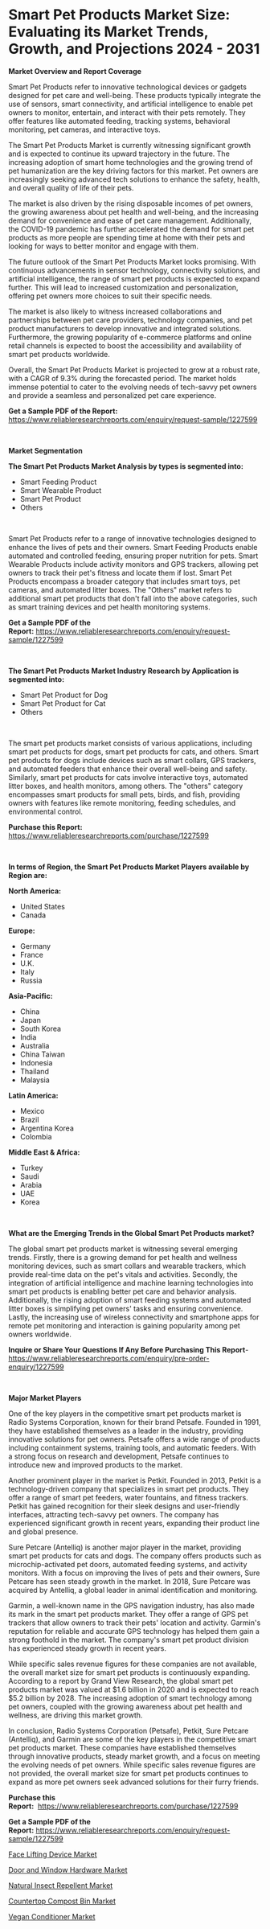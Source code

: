 <p><h1>Smart Pet Products Market Size: Evaluating its Market Trends, Growth, and Projections 2024 - 2031</h1></p><p><strong>Market Overview and Report Coverage</strong></p>
<p><p>Smart Pet Products refer to innovative technological devices or gadgets designed for pet care and well-being. These products typically integrate the use of sensors, smart connectivity, and artificial intelligence to enable pet owners to monitor, entertain, and interact with their pets remotely. They offer features like automated feeding, tracking systems, behavioral monitoring, pet cameras, and interactive toys.</p><p>The Smart Pet Products Market is currently witnessing significant growth and is expected to continue its upward trajectory in the future. The increasing adoption of smart home technologies and the growing trend of pet humanization are the key driving factors for this market. Pet owners are increasingly seeking advanced tech solutions to enhance the safety, health, and overall quality of life of their pets.</p><p>The market is also driven by the rising disposable incomes of pet owners, the growing awareness about pet health and well-being, and the increasing demand for convenience and ease of pet care management. Additionally, the COVID-19 pandemic has further accelerated the demand for smart pet products as more people are spending time at home with their pets and looking for ways to better monitor and engage with them.</p><p>The future outlook of the Smart Pet Products Market looks promising. With continuous advancements in sensor technology, connectivity solutions, and artificial intelligence, the range of smart pet products is expected to expand further. This will lead to increased customization and personalization, offering pet owners more choices to suit their specific needs.</p><p>The market is also likely to witness increased collaborations and partnerships between pet care providers, technology companies, and pet product manufacturers to develop innovative and integrated solutions. Furthermore, the growing popularity of e-commerce platforms and online retail channels is expected to boost the accessibility and availability of smart pet products worldwide.</p><p>Overall, the Smart Pet Products Market is projected to grow at a robust rate, with a CAGR of 9.3% during the forecasted period. The market holds immense potential to cater to the evolving needs of tech-savvy pet owners and provide a seamless and personalized pet care experience.</p></p>
<p><strong>Get a Sample PDF of the Report:</strong> <a href="https://www.reliableresearchreports.com/enquiry/request-sample/1227599">https://www.reliableresearchreports.com/enquiry/request-sample/1227599</a></p>
<p>&nbsp;</p>
<p><strong>Market Segmentation</strong></p>
<p><strong>The Smart Pet Products Market Analysis by types is segmented into:</strong></p>
<p><ul><li>Smart Feeding Product</li><li>Smart Wearable Product</li><li>Smart Pet Product</li><li>Others</li></ul></p>
<p>&nbsp;</p>
<p><p>Smart Pet Products refer to a range of innovative technologies designed to enhance the lives of pets and their owners. Smart Feeding Products enable automated and controlled feeding, ensuring proper nutrition for pets. Smart Wearable Products include activity monitors and GPS trackers, allowing pet owners to track their pet's fitness and locate them if lost. Smart Pet Products encompass a broader category that includes smart toys, pet cameras, and automated litter boxes. The "Others" market refers to additional smart pet products that don't fall into the above categories, such as smart training devices and pet health monitoring systems.</p></p>
<p><strong>Get a Sample PDF of the Report:</strong>&nbsp;<a href="https://www.reliableresearchreports.com/enquiry/request-sample/1227599">https://www.reliableresearchreports.com/enquiry/request-sample/1227599</a></p>
<p>&nbsp;</p>
<p><strong>The Smart Pet Products Market Industry Research by Application is segmented into:</strong></p>
<p><ul><li>Smart Pet Product for Dog</li><li>Smart Pet Product for Cat</li><li>Others</li></ul></p>
<p>&nbsp;</p>
<p><p>The smart pet products market consists of various applications, including smart pet products for dogs, smart pet products for cats, and others. Smart pet products for dogs include devices such as smart collars, GPS trackers, and automated feeders that enhance their overall well-being and safety. Similarly, smart pet products for cats involve interactive toys, automated litter boxes, and health monitors, among others. The "others" category encompasses smart products for small pets, birds, and fish, providing owners with features like remote monitoring, feeding schedules, and environmental control.</p></p>
<p><strong>Purchase this Report:</strong>&nbsp; <a href="https://www.reliableresearchreports.com/purchase/1227599">https://www.reliableresearchreports.com/purchase/1227599</a></p>
<p>&nbsp;</p>
<p><strong>In terms of Region, the Smart Pet Products Market Players available by Region are:</strong></p>
<p>
    <p> <strong> North America: </strong>
        <ul>
            <li>United States</li>
            <li>Canada</li>
        </ul>
        </p> 
    <p> <strong> Europe: </strong>
        <ul>
            <li>Germany</li>
            <li>France</li>
            <li>U.K.</li>
            <li>Italy</li>
            <li>Russia</li>
        </ul>
        </p> 
    <p> <strong> Asia-Pacific: </strong>
        <ul>
            <li>China</li>
            <li>Japan</li>
            <li>South Korea</li>
            <li>India</li>
            <li>Australia</li>
            <li>China Taiwan</li>
            <li>Indonesia</li>
            <li>Thailand</li>
            <li>Malaysia</li>
        </ul>
        </p> 
    <p> <strong> Latin America: </strong>
        <ul>
            <li>Mexico</li>
            <li>Brazil</li>
            <li>Argentina Korea</li>
            <li>Colombia</li>
        </ul>
        </p> 
    <p> <strong> Middle East & Africa: </strong>
        <ul>
            <li>Turkey</li>
            <li>Saudi</li>
            <li>Arabia</li>
            <li>UAE</li>
            <li>Korea</li>
        </ul>
    </p>
    </p>
<p>&nbsp;</p>
<p><strong>What are the Emerging Trends in the Global Smart Pet Products market?</strong></p>
<p><p>The global smart pet products market is witnessing several emerging trends. Firstly, there is a growing demand for pet health and wellness monitoring devices, such as smart collars and wearable trackers, which provide real-time data on the pet's vitals and activities. Secondly, the integration of artificial intelligence and machine learning technologies into smart pet products is enabling better pet care and behavior analysis. Additionally, the rising adoption of smart feeding systems and automated litter boxes is simplifying pet owners' tasks and ensuring convenience. Lastly, the increasing use of wireless connectivity and smartphone apps for remote pet monitoring and interaction is gaining popularity among pet owners worldwide.</p></p>
<p><strong>Inquire or Share Your Questions If Any Before Purchasing This Report</strong>- <a href="https://www.reliableresearchreports.com/enquiry/pre-order-enquiry/1227599">https://www.reliableresearchreports.com/enquiry/pre-order-enquiry/1227599</a></p>
<p>&nbsp;</p>
<p><strong>Major Market Players</strong></p>
<p><p>One of the key players in the competitive smart pet products market is Radio Systems Corporation, known for their brand Petsafe. Founded in 1991, they have established themselves as a leader in the industry, providing innovative solutions for pet owners. Petsafe offers a wide range of products including containment systems, training tools, and automatic feeders. With a strong focus on research and development, Petsafe continues to introduce new and improved products to the market.</p><p>Another prominent player in the market is Petkit. Founded in 2013, Petkit is a technology-driven company that specializes in smart pet products. They offer a range of smart pet feeders, water fountains, and fitness trackers. Petkit has gained recognition for their sleek designs and user-friendly interfaces, attracting tech-savvy pet owners. The company has experienced significant growth in recent years, expanding their product line and global presence.</p><p>Sure Petcare (Antelliq) is another major player in the market, providing smart pet products for cats and dogs. The company offers products such as microchip-activated pet doors, automated feeding systems, and activity monitors. With a focus on improving the lives of pets and their owners, Sure Petcare has seen steady growth in the market. In 2018, Sure Petcare was acquired by Antelliq, a global leader in animal identification and monitoring.</p><p>Garmin, a well-known name in the GPS navigation industry, has also made its mark in the smart pet products market. They offer a range of GPS pet trackers that allow owners to track their pets' location and activity. Garmin's reputation for reliable and accurate GPS technology has helped them gain a strong foothold in the market. The company's smart pet product division has experienced steady growth in recent years.</p><p>While specific sales revenue figures for these companies are not available, the overall market size for smart pet products is continuously expanding. According to a report by Grand View Research, the global smart pet products market was valued at $1.6 billion in 2020 and is expected to reach $5.2 billion by 2028. The increasing adoption of smart technology among pet owners, coupled with the growing awareness about pet health and wellness, are driving this market growth.</p><p>In conclusion, Radio Systems Corporation (Petsafe), Petkit, Sure Petcare (Antelliq), and Garmin are some of the key players in the competitive smart pet products market. These companies have established themselves through innovative products, steady market growth, and a focus on meeting the evolving needs of pet owners. While specific sales revenue figures are not provided, the overall market size for smart pet products continues to expand as more pet owners seek advanced solutions for their furry friends.</p></p>
<p><strong>Purchase this Report:</strong>&nbsp;&nbsp;<a href="https://www.reliableresearchreports.com/purchase/1227599">https://www.reliableresearchreports.com/purchase/1227599</a></p>
<p></p>
<p><strong>Get a Sample PDF of the Report:</strong>&nbsp;<a href="https://www.reliableresearchreports.com/enquiry/request-sample/1227599">https://www.reliableresearchreports.com/enquiry/request-sample/1227599</a></p>
<p><p><a href="https://github.com/bobicer/Market-Research-Report-List-1/blob/main/face-lifting-device-market.md">Face Lifting Device Market</a></p><p><a href="https://github.com/redneck06/Market-Research-Report-List-1/blob/main/door-and-window-hardware-market.md">Door and Window Hardware Market</a></p><p><a href="https://github.com/kosella/Market-Research-Report-List-1/blob/main/natural-insect-repellent-market.md">Natural Insect Repellent Market</a></p><p><a href="https://github.com/zeberleansnyderallisonwjfli/Market-Research-Report-List-1/blob/main/countertop-compost-bin-market.md">Countertop Compost Bin Market</a></p><p><a href="https://github.com/arionmp/Market-Research-Report-List-1/blob/main/vegan-conditioner-market.md">Vegan Conditioner Market</a></p></p>